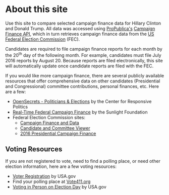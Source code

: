 # About this site

Use this site to compare selected campaign finance data for Hillary Clinton and Donald Trump. All data was accessed using [ProPublica's](https://www.propublica.org/) [Campaign Finance API](https://propublica.github.io/campaign-finance-api-docs/), which in turn retrieves campaign finance data from the [US Federal Election Commission](http://www.fec.gov/) (FEC).

Candidates are required to file campaign finance reports for each month by the 20<sup>th</sup> day of the following month. For example, candidates must file July 2016 reports by August 20. Because reports are filed electronically, this site will automatically update once candidate reports are filed with the FEC.

If you would like more campaign finance, there are several publicly available resources that offer comprehensive data on other candidates (Presidential and Congressional) committee contributions, personal finances, etc. Here are a few:

* [OpenSecrets - Politicians & Elections](http://www.opensecrets.org/elections/) by the Center for Responsive Politics
* [Real-Time Federal Campaign Finance](http://realtime.influenceexplorer.com/newest-filings/#?ordering=-filing_number&time_range=2016_cycle) by the Sunlight Foundation
* Federal Election Commission sites:
	* [Campaign Finance and Data](http://www.fec.gov/disclosure.shtml)
	* [Candidate and Committee Viewer](http://www.fec.gov/finance/disclosure/candcmte_info.shtml)
	* [2016 Presidential Campaign Finance](http://www.fec.gov/disclosurep/pnational.do)

## Voting Resources

If you are not registered to vote, need to find a polling place, or need other election information, here are a few voting resources:

* [Voter Registration](https://vote.usa.gov/) by USA.gov
* Find your polling place at [Vote411.org](http://www.vote411.org/)
* [Voting in Person on Election Day](https://www.usa.gov/election-day) by USA.gov